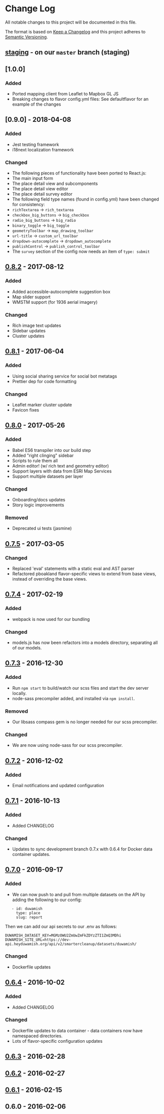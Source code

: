 # Change Log
All notable changes to this project will be documented in this file.

The format is based on [Keep a Changelog](http://keepachangelog.com/)
and this project adheres to [Semantic Versioning](http://semver.org/).

## [staging] - on our `master` branch (staging)

## [1.0.0]
### Added
 - Ported mapping client from Leaflet to Mapbox GL JS
 - Breaking changes to flavor config.yml files: See defaultflavor for an example of the changes

## [0.9.0] - 2018-04-08
### Added
 - Jest testing framework
 - i18next localization framework
### Changed
 - The following pieces of functionality have been ported to React.js:
  - The main input form
  - The place detail view and subcomponents
  - The place detail view editor
  - The place detail survey editor
 - The following field type names (found in config.yml) have been changed for consistency:
  - `richTextarea` -> `rich_textarea`
  - `checkbox_big_buttons` -> `big_checkbox`
  - `radio_big_buttons` -> `big_radio`
  - `binary_toggle` -> `big_toggle`
  - `geometryToolbar` -> `map_drawing_toolbar`
  - `url-title` -> `custom_url_toolbar`
  - `dropdown-autocomplete` -> `dropdown_autocomplete`
  - `publishControl` -> `publish_control_toolbar`
 - The `survey` section of the config now needs an item of `type: submit`

## [0.8.2] - 2017-08-12
### Added
 - Added accessible-autocomplete suggestion box
 - Map slider support
 - WMSTM support (for 1936 aerial imagery)
### Changed
 - Rich image text updates
 - Sidebar updates
 - Cluster updates

## [0.8.1] - 2017-06-04
### Added
 - Using social sharing service for social bot metatags
 - Prettier dep for code formatting
### Changed
 - Leaflet marker cluster update
 - Favicon fixes

## [0.8.0] - 2017-05-26
### Added
 - Babel ES6 transpiler into our build step
 - Added "right clinging" sidebar
 - Scripts to rule them all
 - Admin editor! (w/ rich text and geometry editor)
 - Support layers with data from ESRI Map Services
 - Support multiple datasets per layer
### Changed
 - Onboarding/docs updates
 - Story logic improvements
### Removed
 - Deprecated ui tests (jasmine)

## [0.7.5] - 2017-03-05
### Changed
 - Replaced 'eval' statements with a static eval and AST parser
 - Refactored pboakland flavor-specific views to extend from base views, instead of overriding the base views.

## [0.7.4] - 2017-02-19
### Added
 - webpack is now used for our bundling
### Changed
 - models.js has now been refactors into a models directory, separating all of our models.

## [0.7.3] - 2016-12-30
### Added
 - Run `npm start` to build/watch our scss files and start the dev server locally.
 - node-sass precompiler added, and installed via `npm install`.
### Removed
 - Our libsass compass gem is no longer needed for our scss precompiler.
### Changed
 - We are now using node-sass for our scss precompiler.


## [0.7.2] - 2016-12-02
### Added
 - Email notifications and updated configuration

## [0.7.1] - 2016-10-13
### Added
 - Added CHANGELOG
### Changed
 - Updates to sync development branch 0.7.x with 0.6.4 for Docker data container updates.

## [0.7.0] - 2016-09-17
### Added
 -  We can now push to and pull from multiple datasets on the API by adding the following to our config:

  ```
     - id: duwamish
       type: place
       slug: report

  ```

  Then we can add our api secrets to our .env as follows:

  ```
  DUWAMISH_DATASET_KEY=MGMzOWU2ZmUwZmFkZDYzZTI1ZmQ3MDhi
  DUWAMISH_SITE_URL=https://dev-api.heyduwamish.org/api/v2/smartercleanup/datasets/duwamish/
  ```

### Changed
 - Dockerfile updates

## [0.6.4] - 2016-10-02
### Added
 - Added CHANGELOG
### Changed
 - Dockerfile updates to data container - data containers now have namespaced directories.
 - Lots of flavor-specific configuration updates

## [0.6.3] - 2016-02-28

## [0.6.2] - 2016-02-27

## [0.6.1] - 2016-02-15

## 0.6.0 - 2016-02-06

[staging]: https://github.com/smartercleanup/platform/compare/0.8.1...master
[0.8.2]: https://github.com/smartercleanup/platform/compare/0.8.1...0.8.2
[0.8.1]: https://github.com/smartercleanup/platform/compare/0.8.0...0.8.1
[0.8.0]: https://github.com/smartercleanup/platform/compare/0.7.5...0.8.0
[0.7.5]: https://github.com/smartercleanup/platform/compare/0.7.4...0.7.5
[0.7.4]: https://github.com/smartercleanup/platform/compare/0.7.3...0.7.4
[0.7.3]: https://github.com/smartercleanup/platform/compare/0.7.2...0.7.3
[0.7.2]: https://github.com/smartercleanup/platform/compare/0.7.1...0.7.2
[0.7.1]: https://github.com/smartercleanup/platform/compare/0.7.0...0.7.1
[0.7.0]: https://github.com/smartercleanup/platform/compare/0.6.4...0.7.0
[0.6.4]: https://github.com/smartercleanup/platform/compare/0.6.3...0.6.4
[0.6.3]: https://github.com/smartercleanup/platform/compare/0.6.2...0.6.3
[0.6.2]: https://github.com/smartercleanup/platform/compare/0.6.1...0.6.2
[0.6.1]: https://github.com/smartercleanup/platform/compare/0.6.0...0.6.1
